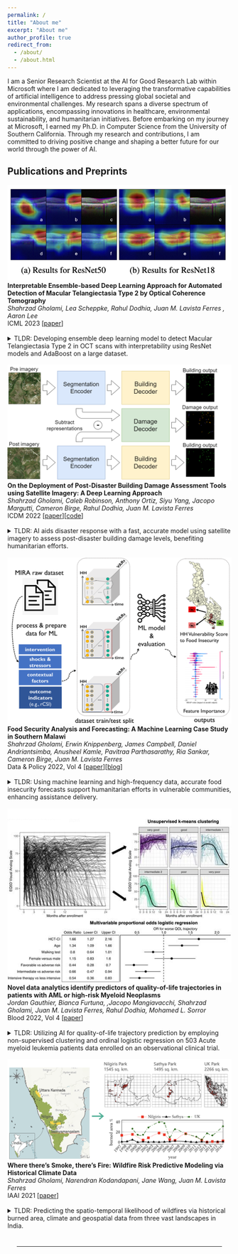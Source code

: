 ```yaml
---
permalink: /
title: "About me"
excerpt: "About me"
author_profile: true
redirect_from: 
  - /about/
  - /about.html
---
```


<head>
  <link rel="stylesheet" href="/assets/css/custom.css">
</head>

I am a Senior Research Scientist at the AI for Good Research Lab within Microsoft where I am dedicated to leveraging the transformative capabilities of artificial intelligence to address pressing global societal and environmental challenges. My research spans a diverse spectrum of applications, encompassing innovations in healthcare, environmental sustainability, and humanitarian initiatives. Before embarking on my journey at Microsoft, I earned my Ph.D. in Computer Science from the University of Southern California. Through my research and contributions, I am committed to driving positive change and shaping a better future for our world through the power of AI.

## Publications and Preprints

<div class="paper-image-text-pair">
<img class="paper-image" src="/images/mactel-short-paper.png" alt="mactel-short">
<div class="paper-text">
  <b>Interpretable Ensemble-based Deep Learning Approach for Automated Detection of Macular Telangiectasia Type 2 by Optical Coherence Tomography</b>
  <br>
  <i>Shahrzad Gholami, Lea Scheppke, Rahul Dodhia, Juan M. Lavista Ferres , Aaron Lee</i>
  <br>
  ICML 2023 [<a href="https://openreview.net/pdf?id=amUYiXO9u0">paper</a>]
  <br><br>
  <div class="paper-short-summary">
	  <details>
		  <summary>TLDR: Developing ensemble deep learning model to detect Macular Telangiectasia Type 2 in OCT scans with interpretability using ResNet models and AdaBoost on a large dataset.</summary> 
		  We present an ensemble-based approach using deep learning models for the accurate and interpretable detection of Macular Telangiectasia Type 2 (MacTel) from a large dataset of Optical Coherence Tomography (OCT) scans. Leveraging data from the MacTel Project by the Lowy Medical Research Institute and the University of Washington, our dataset consists of 5200 OCT scans from 780 MacTel patients and 1820 non-MacTel patients. Employing ResNet18 and ResNet50 architectures as supervised learning models along with the AdaBoost algorithm, we predict the presence of MacTel in patients and reflect on interpretability based on the Grad-CAM technique to identify critical regions in OCT images influencing the models’ predictions. We propose building weak learners for the AdaBoost ensemble by not only varying the architecture but also varying amounts of labeled data available for training neural networks to improve the accuracy and interpretability. Our study contributes to interpretable machine learning in healthcare, showcasing the efficacy of ensemble techniques for accurate and interpretable detection of rare retinal diseases like MacTel.
	  </details>
  </div>
</div>
</div>
<br>


<div class="paper-image-text-pair">
<img class="paper-image" src="/images/building_damage-model_architecture.drawio (1).png" alt="damage-assessment">
<div class="paper-text">
  <b>On the Deployment of Post-Disaster Building Damage Assessment Tools using Satellite Imagery: A Deep Learning Approach</b>
  <br>
  <i>Shahrzad Gholami, Caleb Robinson, Anthony Ortiz, Siyu Yang, Jacopo Margutti, Cameron Birge, Rahul Dodhia, Juan M. Lavista Ferres</i>
  <br>
  ICDM 2022 [<a href="https://ieeexplore.ieee.org/document/10031100/">paper</a>][<a href="https://github.com/microsoft/building-damage-assessment-cnn-siamese">code</a>]
  <br><br>
  <div class="paper-short-summary">
	  <details>
		  <summary>TLDR: AI aids disaster response with a fast, accurate model using satellite imagery to assess post-disaster building damage levels, benefiting humanitarian efforts.</summary> 
		  Natural disasters frequency is growing globally. Every year 350 million people are affected and billions of dollars of damage is incurred. Providing timely and appropriate humanitarian interventions like shelters, medical aid, and food to affected communities are challenging problems. AI frameworks can help support existing efforts in solving these problems in various ways. In this study, we propose using high-resolution satellite imagery from before and after disasters to develop a convolutional neural network model for localizing buildings and scoring their damage level. We categorize damage to buildings into four levels, spanning from not damaged to destroyed, based on the xView2 dataset's scale. Due to the emergency nature of disaster response efforts, the value of automating damage assessment lies primarily in the inference speed, rather than accuracy. We show that our proposed solution works three times faster than the fastest xView2 challenge winning solution and over 50 times faster than the slowest first place solution, which indicates a significant improvement from an operational viewpoint. Our proposed model achieves a pixel-wise Fl score of 0.74 for the building localization and a pixel-wise harmonic Fl score of 0.6 for damage classification and uses a simpler architecture compared to other studies. Additionally, we develop a web-based visualizer that can display the before and after imagery along with the model's building damage predictions on a custom map. This study has been collaboratively conducted to empower a humanitarian organization as the stakeholder, that plans to deploy and assess the model along with the visualizer for their disaster response efforts in the field.
	  </details>
  </div>
</div>
</div>
<br>


<div class="paper-image-text-pair">
<img class="paper-image" src="/images/food-security-ML-workflow.png" alt="food-security">
<div class="paper-text">
  <b>Food Security Analysis and Forecasting: A Machine Learning Case Study in Southern Malawi</b>
  <br>
  <i>Shahrzad Gholami, Erwin Knippenberg, James Campbell, Daniel Andriantsimba, Anusheel Kamle, Pavitraa Parthasarathy, Ria Sankar, Cameron Birge, Juan M. Lavista Ferres</i>
  <br>
  Data & Policy 2022, Vol 4 [<a href="https://www.cambridge.org/core/journals/data-and-policy/article/food-security-analysis-and-forecasting-a-machine-learning-case-study-in-southern-malawi/CA4DFA39526F318373259921C10D1C3F">paper</a>][<a href="https://medium.com/data-policy/forecasting-food-insecurity-levels-in-near-real-time-using-a-machine-learning-framework-24b553f70aca">blog</a>]
  <br><br>
  <div class="paper-short-summary">
	  <details>
		  <summary>TLDR: Using machine learning and high-frequency data, accurate food insecurity forecasts support humanitarian efforts in vulnerable communities, enhancing assistance delivery.</summary> 
		  Chronic food insecurity remains a challenge globally, exacerbated by climate change-driven shocks such as droughts and floods. Forecasting food insecurity levels and targeting vulnerable households is a priority for humanitarian programming to ensure timely delivery of assistance. In this study, we propose to harness a machine learning approach trained on high-frequency household survey data to infer the predictors of food insecurity and forecast household level outcomes in near real-time. Our empirical analyses leverage the Measurement Indicators for Resilience Analysis (MIRA) data collection protocol implemented by Catholic Relief Services (CRS) in southern Malawi, a series of sentinel sites collecting household data monthly. When focusing on predictors of community-level vulnerability, we show that a random forest model outperforms other algorithms and that location and self-reported welfare are the best predictors of food insecurity. We also show performance results across several neural networks and classical models for various data modeling scenarios to forecast food security. We pose that problem as binary classification via dichotomization of the food security score based on two different thresholds, which results in two different positive class to negative class ratios. Our best performing model has an F1 of 81% and an accuracy of 83% in predicting food security outcomes when the outcome is dichotomized based on threshold 16 and predictor features consist of historical food security score along with 20 variables selected by artificial intelligence explainability frameworks. These results showcase the value of combining high-frequency sentinel site data with machine learning algorithms to predict future food insecurity outcomes.
	  </details>
  </div>
</div>
</div>
<br>


<div class="paper-image-text-pair">
<img class="paper-image" src="/images/blood_QOL_trajectory.png" alt="quality-of-life-trajectory">
<div class="paper-text">
  <b>Novel data analytics identify predictors of quality-of-life trajectories in patients with AML or high-risk Myeloid Neoplasms</b>
  <br>
  <i>Jordan Gauthier, Bianca Furtuna, ,Jacopo Mangiavacchi, Shahrzad Gholami, Juan M. Lavista Ferres, Rahul Dodhia, Mohamed L. Sorror</i>
  <br>
  Blood 2022, Vol 4 [<a href="https://ashpublications.org/blood/article/140/Supplement%201/5254/491544/Novel-Data-Analytics-Identify-Predictors-of">paper</a>]
  <br><br>
  <div class="paper-short-summary">
	  <details>
		  <summary>TLDR: Utilizing AI for quality-of-life trajectory prediction by employing non-supervised clustering and ordinal logistic regression on 503 Acute myeloid leukemia patients data enrolled on an observational clinical trial.</summary> 
		  Acute myeloid leukemia (AML) remains fatal in most patients (pts) with a 5-year survival probability of approximately 30% (less than 10% in pts aged 65 or older). Beyond survival, quality of life (QOL) can be significantly impaired by both disease and treatment-related factors. There is an urgent need to both characterize and identify factors predictive of QOL trajectories. Leveraging prospective data from 503 pts enrolled on an observational clinical trial, we implemented a novel statistical approach using non-supervised longitudinal clustering and ordinal logistic regression. We successfully identified: i) distinct QOL trajectories, ii) baseline factors independently associated with QOL trajectories.
	  </details>
  </div>
</div>
</div>
<br>


<div class="paper-image-text-pair">
<img class="paper-image" src="/images/wildfire-image.png" alt="wildfire-prediction">
<div class="paper-text">
  <b>Where there’s Smoke, there’s Fire: Wildfire Risk Predictive Modeling via Historical Climate Data</b>
  <br>
  <i>Shahrzad Gholami, Narendran Kodandapani, Jane Wang, Juan M. Lavista Ferres</i>
  <br>
  IAAI 2021 [<a href="https://ojs.aaai.org/index.php/AAAI/article/view/17797">paper</a>]
  <br><br>
  <div class="paper-short-summary">
	  <details>
		  <summary>TLDR: Predicting the spatio-temporal likelihood of wildfires via historical burned area, climate and geospatial data from three vast landscapes in India.</summary> 
		  Wildfire is a growing global crisis with devastating consequences. Uncontrolled wildfires take away human lives, destroy millions of animals and trees, degrade the air quality, impact the biodiversity of the planet and cause substantial economic costs. It is incredibly challenging to predict the spatio-temporal likelihood of wildfires based on historical data, due to their stochastic nature. Crucially though, the accurate and reliable prediction of wildfires can help the stakeholders and decision-makers take timely, strategic and effective actions to prevent, detect and suppress the wildfires before they become unmanageable. Unfortunately, most previous studies developed predictive models that suffer from some shortcomings: (i) in the evaluation phase, they do not take the temporal aspects into account precisely and they assume the independent and identically distributed random variables; (ii) they do not evaluate their approaches comprehensively, thus it is not clear if their proposed predictions and selected models remain reliable across different locations and years for practical deployment; and (iii) for the supervised learning models, they use predictor features and fire observations from the same time step in the training phase, which makes the inference task infeasible for future fire prediction. In this paper, we revisit the wildfire predictive modeling, explore the inherent challenges from a practical perspective and evaluate our modeling approach comprehensively via historical burned area, climate and geospatial data from three vast landscapes in India.
	  </details>
  </div>
</div>
</div>
<br>

<hr style="margin: 1.5em">

